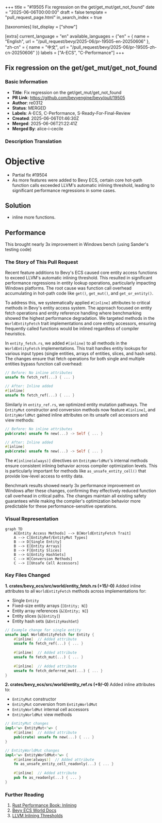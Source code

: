 +++
title = "#19505 Fix regression on the get/get_mut/get_not_found"
date = "2025-06-06T00:00:00"
draft = false
template = "pull_request_page.html"
in_search_index = true

[taxonomies]
list_display = ["show"]

[extra]
current_language = "en"
available_languages = {"en" = { name = "English", url = "/pull_request/bevy/2025-06/pr-19505-en-20250606" }, "zh-cn" = { name = "中文", url = "/pull_request/bevy/2025-06/pr-19505-zh-cn-20250606" }}
labels = ["A-ECS", "C-Performance"]
+++

## Fix regression on the get/get_mut/get_not_found

### Basic Information
- **Title**: Fix regression on the get/get_mut/get_not_found
- **PR Link**: https://github.com/bevyengine/bevy/pull/19505
- **Author**: re0312
- **Status**: MERGED
- **Labels**: A-ECS, C-Performance, S-Ready-For-Final-Review
- **Created**: 2025-06-06T01:46:30Z
- **Merged**: 2025-06-06T21:22:41Z
- **Merged By**: alice-i-cecile

### Description Translation
# Objective

- Partial fix #19504
- As more features were added to Bevy ECS, certain core hot-path function calls exceeded LLVM's automatic inlining threshold, leading to significant performance regressions in some cases.

## Solution

- inline more functions.

## Performance
This brought nearly 3x improvement in Windows bench (using Sander's testing code)

### The Story of This Pull Request
Recent feature additions to Bevy's ECS caused core entity access functions to exceed LLVM's automatic inlining threshold. This resulted in significant performance regressions in entity lookup operations, particularly impacting Windows platforms. The root cause was function call overhead accumulating in hot-path code like `get()`, `get_mut()`, and `get_or_entity()`.

To address this, we systematically applied `#[inline]` attributes to critical methods in Bevy's entity access system. The approach focused on entity fetch operations and entity reference handling where benchmarking showed the highest performance degradation. We targeted methods in the `WorldEntityFetch` trait implementations and core entity accessors, ensuring frequently called functions would be inlined regardless of compiler heuristics.

In `entity_fetch.rs`, we added `#[inline]` to all methods in the `WorldEntityFetch` implementations. This trait handles entity lookups for various input types (single entities, arrays of entities, slices, and hash sets). The changes ensure that fetch operations for both single and multiple entities bypass function call overhead:

```rust
// Before: No inline attributes
unsafe fn fetch_ref(...) { ... }

// After: Inline added
#[inline]
unsafe fn fetch_ref(...) { ... }
```

Similarly in `entity_ref.rs`, we optimized entity mutation pathways. The `EntityMut` constructor and conversion methods now feature `#[inline]`, and `EntityWorldMut` gained inline attributes on its unsafe cell accessors and view methods:

```rust
// Before: No inline attributes
pub(crate) unsafe fn new(...) -> Self { ... }

// After: Inline added
#[inline]
pub(crate) unsafe fn new(...) -> Self { ... }
```

The `#[inline(always)]` directives on `EntityWorldMut`'s internal methods ensure consistent inlining behavior across compiler optimization levels. This is particularly important for methods like `as_unsafe_entity_cell()` that provide low-level access to entity data.

Benchmark results showed nearly 3x performance improvement on Windows after these changes, confirming they effectively reduced function call overhead in critical paths. The changes maintain all existing safety guarantees while making the compiler's optimization behavior more predictable for these performance-sensitive operations.

### Visual Representation

```mermaid
graph TD
    A[Entity Access Methods] --> B[WorldEntityFetch Trait]
    A --> C[EntityRef/EntityMut Types]
    B --> D[Single Entity]
    B --> E[Entity Arrays]
    B --> F[Entity Slices]
    B --> G[Entity HashSets]
    C --> H[Conversion Methods]
    C --> I[Unsafe Cell Accessors]
```

### Key Files Changed

**1. crates/bevy_ecs/src/world/entity_fetch.rs (+15/-0)**
Added inline attributes to all `WorldEntityFetch` methods across implementations for:
- Single `Entity`
- Fixed-size entity arrays (`[Entity; N]`)
- Entity array references (`&[Entity; N]`)
- Entity slices (`&[Entity]`)
- Entity hash sets (`&EntityHashSet`)

```rust
// Example change for single entity
unsafe impl WorldEntityFetch for Entity {
    #[inline]  // Added attribute
    unsafe fn fetch_ref(...) { ... }
    
    #[inline]  // Added attribute
    unsafe fn fetch_mut(...) { ... }
    
    #[inline]  // Added attribute
    unsafe fn fetch_deferred_mut(...) { ... }
}
```

**2. crates/bevy_ecs/src/world/entity_ref.rs (+9/-0)**
Added inline attributes to:
- `EntityMut` constructor
- `EntityMut` conversion from `EntityWorldMut`
- `EntityWorldMut` internal cell accessors
- `EntityWorldMut` view methods

```rust
// EntityMut changes
impl<'w> EntityMut<'w> {
    #[inline]  // Added attribute
    pub(crate) unsafe fn new(...) { ... }
}

// EntityWorldMut changes
impl<'w> EntityWorldMut<'w> {
    #[inline(always)]  // Added attribute
    fn as_unsafe_entity_cell_readonly(...) { ... }
    
    #[inline]  // Added attribute
    pub fn as_readonly(...) { ... }
}
```

### Further Reading
1. [Rust Performance Book: Inlining](https://nnethercote.github.io/perf-book/inlining.html)
2. [Bevy ECS World Docs](https://docs.rs/bevy_ecs/latest/bevy_ecs/world/struct.World.html)
3. [LLVM Inlining Thresholds](https://llvm.org/docs/Passes.html#inline-inlining)